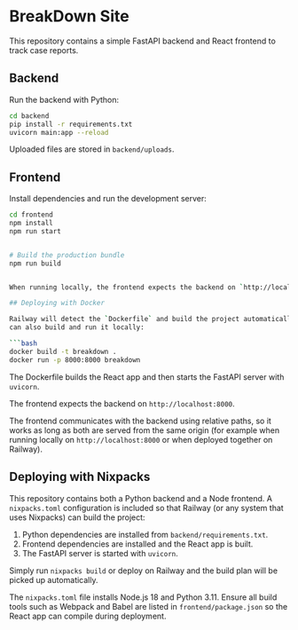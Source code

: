 # BreakDown Site

This repository contains a simple FastAPI backend and React frontend to track case reports.

## Backend

Run the backend with Python:

```bash
cd backend
pip install -r requirements.txt
uvicorn main:app --reload
```

Uploaded files are stored in `backend/uploads`.

## Frontend

Install dependencies and run the development server:

```bash
cd frontend
npm install
npm run start


# Build the production bundle
npm run build


When running locally, the frontend expects the backend on `http://localhost:8000`. In production the frontend calls the API using relative URLs, so no host is specified.

## Deploying with Docker

Railway will detect the `Dockerfile` and build the project automatically. You
can also build and run it locally:

```bash
docker build -t breakdown .
docker run -p 8000:8000 breakdown
```

The Dockerfile builds the React app and then starts the FastAPI server with
`uvicorn`.




The frontend expects the backend on `http://localhost:8000`.

The frontend communicates with the backend using relative paths, so it works as long as both are served from the same origin (for example when running locally on `http://localhost:8000` or when deployed together on Railway).


## Deploying with Nixpacks

This repository contains both a Python backend and a Node frontend.  A
`nixpacks.toml` configuration is included so that Railway (or any system that
uses Nixpacks) can build the project:

1. Python dependencies are installed from `backend/requirements.txt`.
2. Frontend dependencies are installed and the React app is built.
3. The FastAPI server is started with `uvicorn`.

Simply run `nixpacks build` or deploy on Railway and the build plan will be
picked up automatically.

The `nixpacks.toml` file installs Node.js 18 and Python 3.11. Ensure all build
tools such as Webpack and Babel are listed in `frontend/package.json` so the
React app can compile during deployment.

